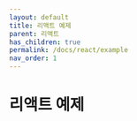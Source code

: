 ```yaml
---
layout: default
title: 리액트 예제
parent: 리액트
has_children: true
permalink: /docs/react/example
nav_order: 1
---
```


# 리액트 예제






